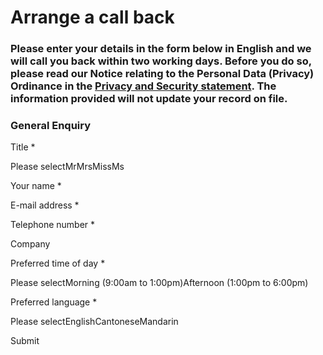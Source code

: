 # Arrange a call back

### Please enter your details in the form below in English and we will call you back within two working days. Before you do so, please read our Notice relating to the Personal Data (Privacy) Ordinance in the [Privacy and Security statement](/en-gb/regulations/privacy-and-security). The information provided will not update your record on file.

### General Enquiry

Title \*

Please selectMrMrsMissMs

Your name \*

E-mail address \*

Telephone number \*

Company

Preferred time of day \*

Please selectMorning (9:00am to 1:00pm)Afternoon (1:00pm to 6:00pm)

Preferred language \*

Please selectEnglishCantoneseMandarin

Submit